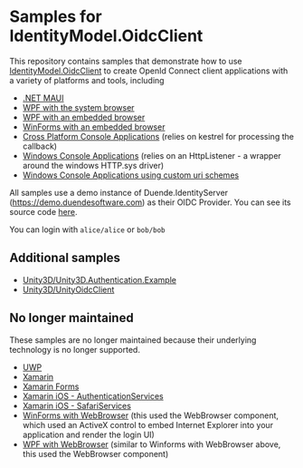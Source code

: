 # Samples for IdentityModel.OidcClient

This repository contains samples that demonstrate how to use
[IdentityModel.OidcClient](https://github.com/IdentityModel/IdentityModel) to create
OpenId Connect client applications with a variety of platforms and tools, including
- [.NET MAUI](https://github.com/IdentityModel/IdentityModel.OidcClient.Samples/tree/main/Maui)
- [WPF with the system browser](https://github.com/IdentityModel/IdentityModel.OidcClient.Samples/tree/main/Wpf)
- [WPF with an embedded browser](https://github.com/IdentityModel/IdentityModel.OidcClient.Samples/tree/main/WpfWebView2)
- [WinForms with an embedded browser](https://github.com/IdentityModel/IdentityModel.OidcClient.Samples/tree/main/WinFormsWebView2)
- [Cross Platform Console Applications](https://github.com/IdentityModel/IdentityModel.OidcClient.Samples/tree/main/NetCoreConsoleClient) (relies on kestrel for processing the callback)
- [Windows Console Applications](https://github.com/IdentityModel/IdentityModel.OidcClient.Samples/tree/main/HttpSysConsoleClient) (relies on an HttpListener - a wrapper around the windows HTTP.sys driver)
- [Windows Console Applications using custom uri schemes](https://github.com/IdentityModel/IdentityModel.OidcClient.Samples/tree/main/WindowsConsoleSystemBrowser)

All samples use a demo instance of Duende.IdentityServer (https://demo.duendesoftware.com)
as their OIDC Provider. You can see its source code
[here](https://github.com/DuendeSoftware/demo.duendesoftware.com).

You can login with `alice/alice` or `bob/bob`

## Additional samples

* [Unity3D/Unity3D.Authentication.Example](https://github.com/peterhorsley/Unity3D.Authentication.Example)
* [Unity3D/UnityOidcClient](https://github.com/EversongWoods/UnityOidcClient)

## No longer maintained

These samples are no longer maintained because their underlying technology is no
longer supported. 

- [UWP](https://github.com/IdentityModel/IdentityModel.OidcClient.Samples/tree/archived/uwp/Uwp)
- [Xamarin](https://github.com/IdentityModel/IdentityModel.OidcClient.Samples/tree/archived/xamarin/XamarinAndroidClient)
- [Xamarin Forms](https://github.com/IdentityModel/IdentityModel.OidcClient.Samples/tree/archived/xamarin/XamarinForms)
- [Xamarin iOS - AuthenticationServices](https://github.com/IdentityModel/IdentityModel.OidcClient.Samples/tree/archived/xamarin/iOS_AuthenticationServices)
- [Xamarin iOS - SafariServices](https://github.com/IdentityModel/IdentityModel.OidcClient.Samples/tree/archived/xamarin/iOS_SafariServices)
- [WinForms with WebBrowser](https://github.com/IdentityModel/IdentityModel.OidcClient.Samples/releases/tree/archived/webbrowser/WinFormsWebView) (this used the WebBrowser component, which used an ActiveX control to embed Internet Explorer into your application and render the login UI)
- [WPF with WebBrowser](https://github.com/IdentityModel/IdentityModel.OidcClient.Samples/releases/tag/tree/archived/webbrowser/WpfWebView) (similar to Winforms with WebBrowser above, this used the WebBrowser component)
